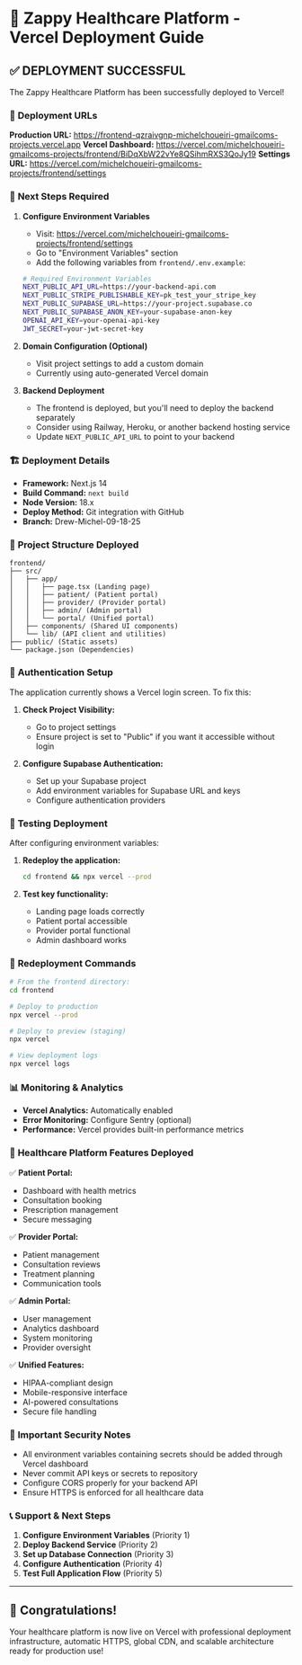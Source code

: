 # 🚀 Zappy Healthcare Platform - Vercel Deployment Guide

## ✅ **DEPLOYMENT SUCCESSFUL**

The Zappy Healthcare Platform has been successfully deployed to Vercel!

### 📍 **Deployment URLs**

**Production URL:** https://frontend-qzraivgnp-michelchoueiri-gmailcoms-projects.vercel.app
**Vercel Dashboard:** https://vercel.com/michelchoueiri-gmailcoms-projects/frontend/BiDqXbW22vYe8QSihmRXS3QoJy19
**Settings URL:** https://vercel.com/michelchoueiri-gmailcoms-projects/frontend/settings

### 🔧 **Next Steps Required**

1. **Configure Environment Variables**
   - Visit: https://vercel.com/michelchoueiri-gmailcoms-projects/frontend/settings
   - Go to "Environment Variables" section
   - Add the following variables from `frontend/.env.example`:

   ```bash
   # Required Environment Variables
   NEXT_PUBLIC_API_URL=https://your-backend-api.com
   NEXT_PUBLIC_STRIPE_PUBLISHABLE_KEY=pk_test_your_stripe_key
   NEXT_PUBLIC_SUPABASE_URL=https://your-project.supabase.co
   NEXT_PUBLIC_SUPABASE_ANON_KEY=your-supabase-anon-key
   OPENAI_API_KEY=your-openai-api-key
   JWT_SECRET=your-jwt-secret-key
   ```

2. **Domain Configuration (Optional)**
   - Visit project settings to add a custom domain
   - Currently using auto-generated Vercel domain

3. **Backend Deployment**
   - The frontend is deployed, but you'll need to deploy the backend separately
   - Consider using Railway, Heroku, or another backend hosting service
   - Update `NEXT_PUBLIC_API_URL` to point to your backend

### 🏗️ **Deployment Details**

- **Framework:** Next.js 14
- **Build Command:** `next build`
- **Node Version:** 18.x
- **Deploy Method:** Git integration with GitHub
- **Branch:** Drew-Michel-09-18-25

### 📁 **Project Structure Deployed**

```
frontend/
├── src/
│   ├── app/
│   │   ├── page.tsx (Landing page)
│   │   ├── patient/ (Patient portal)
│   │   ├── provider/ (Provider portal)
│   │   ├── admin/ (Admin portal)
│   │   └── portal/ (Unified portal)
│   ├── components/ (Shared UI components)
│   └── lib/ (API client and utilities)
├── public/ (Static assets)
└── package.json (Dependencies)
```

### 🔐 **Authentication Setup**

The application currently shows a Vercel login screen. To fix this:

1. **Check Project Visibility:**
   - Go to project settings
   - Ensure project is set to "Public" if you want it accessible without login
   
2. **Configure Supabase Authentication:**
   - Set up your Supabase project
   - Add environment variables for Supabase URL and keys
   - Configure authentication providers

### 🧪 **Testing Deployment**

After configuring environment variables:

1. **Redeploy the application:**
   ```bash
   cd frontend && npx vercel --prod
   ```

2. **Test key functionality:**
   - Landing page loads correctly
   - Patient portal accessible
   - Provider portal functional
   - Admin dashboard works

### 🔄 **Redeployment Commands**

```bash
# From the frontend directory:
cd frontend

# Deploy to production
npx vercel --prod

# Deploy to preview (staging)
npx vercel

# View deployment logs
npx vercel logs
```

### 📊 **Monitoring & Analytics**

- **Vercel Analytics:** Automatically enabled
- **Error Monitoring:** Configure Sentry (optional)
- **Performance:** Vercel provides built-in performance metrics

### 🎯 **Healthcare Platform Features Deployed**

✅ **Patient Portal:**
- Dashboard with health metrics
- Consultation booking
- Prescription management
- Secure messaging

✅ **Provider Portal:**
- Patient management
- Consultation reviews
- Treatment planning
- Communication tools

✅ **Admin Portal:**
- User management
- Analytics dashboard
- System monitoring
- Provider oversight

✅ **Unified Features:**
- HIPAA-compliant design
- Mobile-responsive interface
- AI-powered consultations
- Secure file handling

### 🚨 **Important Security Notes**

- All environment variables containing secrets should be added through Vercel dashboard
- Never commit API keys or secrets to repository
- Configure CORS properly for your backend API
- Ensure HTTPS is enforced for all healthcare data

### 📞 **Support & Next Steps**

1. **Configure Environment Variables** (Priority 1)
2. **Deploy Backend Service** (Priority 2)
3. **Set up Database Connection** (Priority 3)
4. **Configure Authentication** (Priority 4)
5. **Test Full Application Flow** (Priority 5)

---

## 🎉 **Congratulations!**

Your healthcare platform is now live on Vercel with professional deployment infrastructure, automatic HTTPS, global CDN, and scalable architecture ready for production use!
